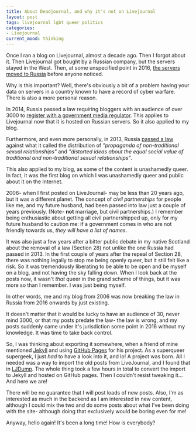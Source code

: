 ```yaml
---
title: About Deadjournal, and why it's not on Livejournal
layout: post
tags: livejournal lgbt queer politics
categories:
- Livejournal
current_mood: thinking
---
```


Once I ran a blog on Livejournal, almost a decade ago. Then I forgot about it. Then 
Livejournal got bought by a Russian company, but the servers stayed in the West. Then, 
at some unspecified point in 2016, 
[the servers moved to Russia](https://puzzling.org/politics-and-society/2017/01/if-youre-still-maintaining-a-livejournal-your-journals-now-in-russia/) before anyone noticed.

Why is this important? Well, there's obviously a bit of a problem having your data on 
servers in a country known to have a record of cyber warfare. There is also a more 
personal reason. 
<!--more-->
In 2014, Russia passed a law requiring bloggers with an audience of over 3000 to 
[register with a government media regulator](https://www.bbc.co.uk/news/technology-28583669). This applies to Livejournal
now that it is hosted on Russian servers. So it also applied to my blog.

Furthermore, and even more personally, in 2013, Russia 
[passed a law](https://en.wikipedia.org/wiki/Russian_gay_propaganda_law)
 against what it called the distribution of *"propaganda of non-traditional sexual 
 relationships"* and *"distorted ideas about the equal social value of traditional 
 and non-traditional sexual relationships"*. 

This also applied to my blog, as some of the content is unashamedly queer. In fact, it was 
the first blog on which I was unashamedly queer and public about it on the Internet. 

2006- when I first posted on LiveJournal- may be less than 20 years ago, but it was a 
different planet. The concept of _civil partnerships_ for people like me, and my future 
husband, had been passed into law just a couple of years previously. (Note- **not** marriage, 
but civil partnerships.) I remember being enthusiastic about getting all civil 
partnershipped up, only for my future husband to caution me: if a government comes in who
are not friendly towards us, *they will have a list of names*. 

It was also just a few years after a bitter public debate in my native Scotland about the
removal of a law (Section 28) not unlike the one Russia had passed in 2013. In the first couple of years after 
the repeal of Section 28, there was nothing legally to stop me being openly queer, but it still felt like a
risk. So it was tremendously liberating to be able to be open and be myself on a blog, and not having the sky 
falling down. When I look back at the posts now, it wasn't *that* queer in the grand scheme of things, but it was more so 
than I remember. I was just being myself.

In other words, me and my blog from 2006 was now breaking the law in Russia from 2016 onwards by just existing. 

It doesn't matter that it would be lucky to have an audience of 30, never mind 3000, or that my posts predate the law- 
the law is wrong, and my posts suddenly came under it's jurisdiction some point in 2016 without my knowledge. It was 
time to take back control. 

So, I was thinking about exporting it somewhere, when a friend of mine mentioned [Jekyll](https://github.com/jekyll) and
using [GitHub Pages](https://pages.github.com/) for his project. As a superqueer supergeek, I just *had* to have a look into it, and lo! A project was born.
All I needed was a way to import the old posts from LiveJournal, and I found that in [LJDump](https://hewgill.com/ljdump/). The whole
thing took a few hours in total to convert the import to Jekyll and hosted on GitHub pages. Then I couldn't resist tweaking it...
And here we are!

There will be no guarantee that I will post loads of new posts. Also, I'm as interested as much in the backend as I am interested
in new content, although I could mix the two and do some posts about what I've been doing with the site- although doing that
exclusively would be boring even for me!

Anyway, hello again! It's been a long time! How is everybody?